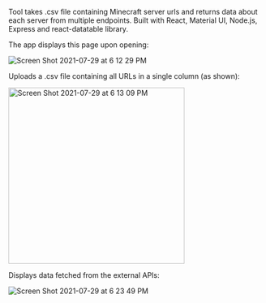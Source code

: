 Tool takes .csv file containing Minecraft server urls and returns data about each server from multiple endpoints.
Built with React, Material UI, Node.js, Express and react-datatable library.

The app displays this page upon opening: 

![Screen Shot 2021-07-29 at 6 12 29 PM](https://user-images.githubusercontent.com/75649322/127585857-29099b7b-3062-417e-9dd3-1322ef2b5016.png)

Uploads a .csv file containing all URLs in a single column (as shown):

<img width="347" alt="Screen Shot 2021-07-29 at 6 13 09 PM" src="https://user-images.githubusercontent.com/75649322/127585897-43ed1709-afb8-446d-b962-4e44b4715e36.png">

Displays data fetched from the external APIs: 

![Screen Shot 2021-07-29 at 6 23 49 PM](https://user-images.githubusercontent.com/75649322/127585925-8699cfcf-145d-46ac-9839-80cb6efa9b7c.png)

